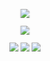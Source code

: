 <p align='center'>
	<img src='https://github-readme-stats.vercel.app/api?username=n0vember24&show_icons=true&theme=radical'>
</p>
<p align='center'>
	<img src='https://github-readme-stats.vercel.app/api/top-langs/?username=n0vember24&theme=radical&layout=compact'>
</p>
<p align='center'>
	<img src='https://img.shields.io/github/followers/n0vember24?style=for-the-badge'>
	<img src='https://img.shields.io/github/stars/n0vember24?style=for-the-badge'>
	<img src='https://wakatime.com/badge/user/b805ecb4-4a3d-4805-815f-410bf2e510c9.svg?style=for-the-badge'>
</p>
